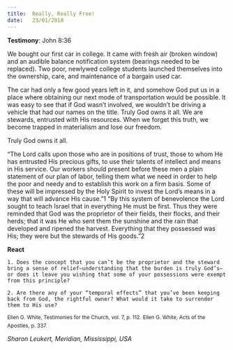 ```yaml
---
title:  Really, Really Free!
date:   23/01/2018
---
```


**Testimony**: John 8:36

We bought our first car in college. It came with fresh air (broken window) and an audible balance notification system (bearings needed to be replaced). Two poor, newlywed college students launched themselves into the ownership, care, and maintenance of a bargain used car.

The car had only a few good years left in it, and somehow God put us in a place where obtaining our next mode of transportation would be possible. It was easy to see that if God wasn’t involved, we wouldn’t be driving a vehicle that had our names on the title. Truly God owns it all. We are stewards, entrusted with His resources. When we forget this truth, we become trapped in materialism and lose our freedom.

Truly God owns it all.

“The Lord calls upon those who are in positions of trust, those to whom He has entrusted His precious gifts, to use their talents of intellect and means in His service. Our workers should present before these men a plain statement of our plan of labor, telling them what we need in order to help the poor and needy and to establish this work on a firm basis. Some of these will be impressed by the Holy Spirit to invest the Lord’s means in a way that will advance His cause.”1 “By this system of benevolence the Lord sought to teach Israel that in everything He must be first. Thus they were reminded that God was the proprietor of their fields, their flocks, and their herds; that it was He who sent them the sunshine and the rain that developed and ripened the harvest. Everything that they possessed was His; they were but the stewards of His goods.”2

**React**

`1. Does the concept that you can’t be the proprietor and the steward bring a sense of relief—understanding that the burden is truly God’s—or does it leave you wishing that some of your possessions were exempt from this principle?`

`2. Are there any of your “temporal effects” that you’ve been keeping back from God, the rightful owner? What would it take to surrender them to His use?`

<sup>Ellen G. White, Testimonies for the Church, vol. 7, p. 112.</sup>
<sup>Ellen G. White, Acts of the Apostles, p. 337.</sup>

_Sharon Leukert, Meridian, Mississippi, USA_